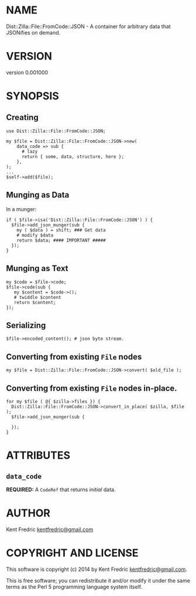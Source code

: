 # NAME

Dist::Zilla::File::FromCode::JSON - A container for arbitrary data that JSONifies on demand.

# VERSION

version 0.001000

# SYNOPSIS

## Creating

    use Dist::Zilla::File::FromCode::JSON;

    my $file = Dist::Zilla::File::FromCode::JSON->new(
        data_code => sub {
          # lazy
          return { some, data, structure, here };
        },
    );
    ...
    $self->add($file);

## Munging as Data

In a munger:

    if ( $file->isa('Dist::Zilla::File::FromCode::JSON') ) {
      $file->add_json_munger(sub {
        my ( $data ) = shift; ### Get data
        # modify $data
        return $data; #### IMPORTANT #####
      });
    }

## Munging as Text

    my $code = $file->code;
    $file->code(sub {
       my $content = $code->();
       # twiddle $content
       return $content;
    });

## Serializing

    $file->encoded_content(); # json byte stream.

## Converting from existing `File` nodes

    my $file = Dist::Zilla::File::FromCode::JSON->convert( $old_file );

## Converting from existing `File` nodes in-place.

    for my $file ( @{ $zilla->files }) {
      Dist::Zilla::File::FromCode::JSON->convert_in_place( $zilla, $file );
      $file->add_json_munger(sub {

      });
    }

# ATTRIBUTES

## `data_code`

**REQUIRED:** A `CodeRef` that returns _initial_ data.

# AUTHOR

Kent Fredric <kentfredric@gmail.com>

# COPYRIGHT AND LICENSE

This software is copyright (c) 2014 by Kent Fredric <kentfredric@gmail.com>.

This is free software; you can redistribute it and/or modify it under
the same terms as the Perl 5 programming language system itself.
